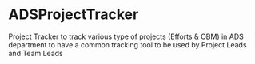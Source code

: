 # ADSProjectTracker
Project Tracker to track various type of projects (Efforts & OBM) in ADS department to have a common tracking tool to be used by Project Leads and Team Leads
